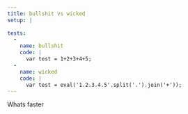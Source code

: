 ```yaml
---
title: bullshit vs wicked
setup: |
  
tests:
  -
    name: bullshit
    code: |
      var test = 1+2+3+4+5;
  -
    name: wicked
    code: |
      var test = eval('1.2.3.4.5'.split('.').join('+'));
---
```

Whats faster
